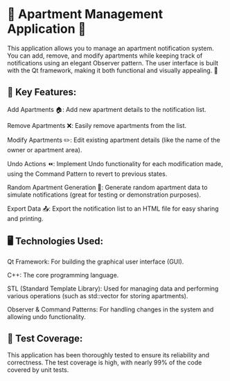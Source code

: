 # 🏢 Apartment Management Application 🏢
This application allows you to manage an apartment notification system. You can add, remove, and modify apartments while keeping track of notifications using an elegant Observer pattern. The user interface is built with the Qt framework, making it both functional and visually appealing. 🌟

## 🧩 Key Features:
Add Apartments 🏠: Add new apartment details to the notification list.

Remove Apartments ❌: Easily remove apartments from the list.

Modify Apartments ✏️: Edit existing apartment details (like the name of the owner or apartment area).

Undo Actions ⏪: Implement Undo functionality for each modification made, using the Command Pattern to revert to previous states.

Random Apartment Generation 🎲: Generate random apartment data to simulate notifications (great for testing or demonstration purposes).

Export Data 📤: Export the notification list to an HTML file for easy sharing and printing.


## 🖥️ Technologies Used:
Qt Framework: For building the graphical user interface (GUI).

C++: The core programming language.

STL (Standard Template Library): Used for managing data and performing various operations (such as std::vector for storing apartments).

Observer & Command Patterns: For handling changes in the system and allowing undo functionality.

## 🧪 Test Coverage:
This application has been thoroughly tested to ensure its reliability and correctness. The test coverage is high, with nearly 99% of the code covered by unit tests.
